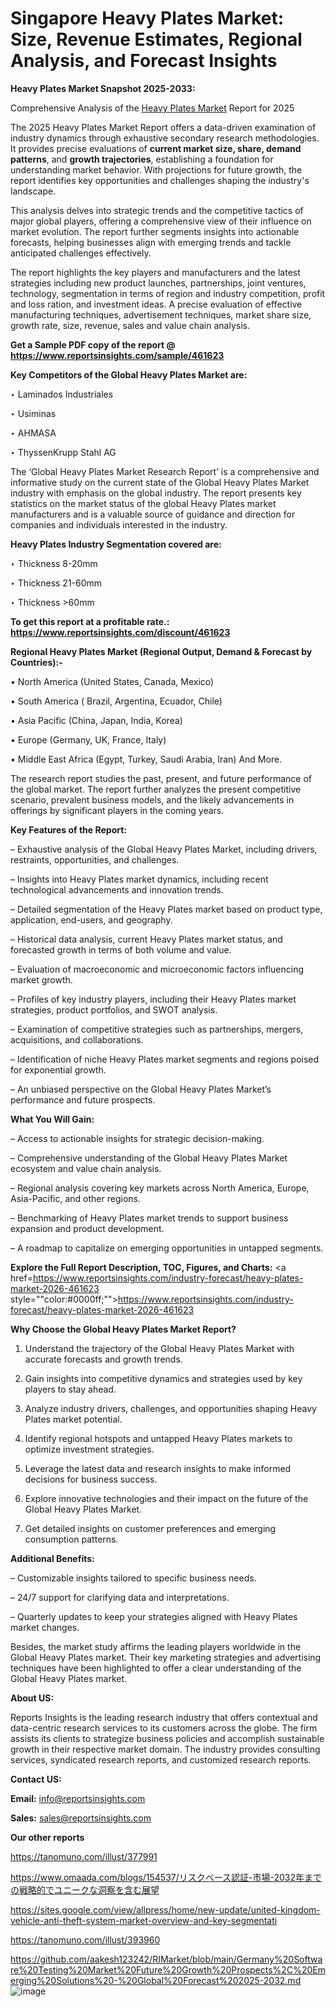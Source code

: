 # Singapore Heavy Plates Market: Size, Revenue Estimates, Regional Analysis, and Forecast Insights

<strong>Heavy Plates Market Snapshot 2025-2033:</strong>

Comprehensive Analysis of the <a href=https://www.reportsinsights.com/sample/461623>Heavy Plates Market</a> Report for 2025

The 2025 Heavy Plates Market Report offers a data-driven examination of industry dynamics through exhaustive secondary research methodologies. It provides precise evaluations of <strong>current market size, share, demand patterns</strong>, and <strong>growth trajectories</strong>, establishing a foundation for understanding market behavior. With projections for future growth, the report identifies key opportunities and challenges shaping the industry's landscape.

This analysis delves into strategic trends and the competitive tactics of major global players, offering a comprehensive view of their influence on market evolution. The report further segments insights into actionable forecasts, helping businesses align with emerging trends and tackle anticipated challenges effectively.

The report highlights the key players and manufacturers and the latest strategies including new product launches, partnerships, joint ventures, technology, segmentation in terms of region and industry competition, profit and loss ration, and investment ideas. A precise evaluation of effective manufacturing techniques, advertisement techniques, market share size, growth rate, size, revenue, sales and value chain analysis.

<strong>Get a Sample PDF copy of the report @ <a href=https://www.reportsinsights.com/sample/461623 style=color:#0000ff;>https://www.reportsinsights.com/sample/461623</a></strong>

<strong>Key Competitors of the Global Heavy Plates Market are:</strong>

‣ Laminados Industriales

‣ Usiminas

‣ AHMASA

‣ ThyssenKrupp Stahl AG

The ‘Global Heavy Plates Market Research Report’ is a comprehensive and informative study on the current state of the Global Heavy Plates Market industry with emphasis on the global industry. The report presents key statistics on the market status of the global Heavy Plates market manufacturers and is a valuable source of guidance and direction for companies and individuals interested in the industry.

<strong>Heavy Plates Industry Segmentation covered are:</strong>

‣ Thickness 8-20mm

‣ Thickness 21-60mm

‣ Thickness >60mm

<strong>To get this report at a profitable rate.: <a href=https://www.reportsinsights.com/discount/461623 style=color:#0000ff;>https://www.reportsinsights.com/discount/461623</a></strong>

<strong>Regional Heavy Plates Market (Regional Output, Demand &amp; Forecast by Countries):-</strong>

• North America (United States, Canada, Mexico)

• South America ( Brazil, Argentina, Ecuador, Chile)

• Asia Pacific (China, Japan, India, Korea)

• Europe (Germany, UK, France, Italy)

• Middle East Africa (Egypt, Turkey, Saudi Arabia, Iran) And More.

The research report studies the past, present, and future performance of the global market. The report further analyzes the present competitive scenario, prevalent business models, and the likely advancements in offerings by significant players in the coming years.

<strong>Key Features of the Report:</strong>

– Exhaustive analysis of the Global Heavy Plates Market, including drivers, restraints, opportunities, and challenges.

– Insights into Heavy Plates market dynamics, including recent technological advancements and innovation trends.

– Detailed segmentation of the Heavy Plates market based on product type, application, end-users, and geography.

– Historical data analysis, current Heavy Plates market status, and forecasted growth in terms of both volume and value.

– Evaluation of macroeconomic and microeconomic factors influencing market growth.

– Profiles of key industry players, including their Heavy Plates market strategies, product portfolios, and SWOT analysis.

– Examination of competitive strategies such as partnerships, mergers, acquisitions, and collaborations.

– Identification of niche Heavy Plates market segments and regions poised for exponential growth.

– An unbiased perspective on the Global Heavy Plates Market’s performance and future prospects.

<strong>What You Will Gain:</strong>

– Access to actionable insights for strategic decision-making.

– Comprehensive understanding of the Global Heavy Plates Market ecosystem and value chain analysis.

– Regional analysis covering key markets across North America, Europe, Asia-Pacific, and other regions.

– Benchmarking of Heavy Plates market trends to support business expansion and product development.

– A roadmap to capitalize on emerging opportunities in untapped segments.

<strong>Explore the Full Report Description, TOC, Figures, and Charts:</strong>
<a href=https://www.reportsinsights.com/industry-forecast/heavy-plates-market-2026-461623 style=""color:#0000ff;"">https://www.reportsinsights.com/industry-forecast/heavy-plates-market-2026-461623</a>

<strong>Why Choose the Global Heavy Plates Market Report?</strong>

1. Understand the trajectory of the Global Heavy Plates Market with accurate forecasts and growth trends.

2. Gain insights into competitive dynamics and strategies used by key players to stay ahead.

3. Analyze industry drivers, challenges, and opportunities shaping Heavy Plates market potential.

4. Identify regional hotspots and untapped Heavy Plates markets to optimize investment strategies.

5. Leverage the latest data and research insights to make informed decisions for business success.

6. Explore innovative technologies and their impact on the future of the Global Heavy Plates Market.

7. Get detailed insights on customer preferences and emerging consumption patterns.

<strong>Additional Benefits:</strong>

– Customizable insights tailored to specific business needs.

– 24/7 support for clarifying data and interpretations.

– Quarterly updates to keep your strategies aligned with Heavy Plates market changes.

Besides, the market study affirms the leading players worldwide in the Global Heavy Plates market. Their key marketing strategies and advertising techniques have been highlighted to offer a clear understanding of the Global Heavy Plates market.

<strong><strong>About US</strong>:</strong>

Reports Insights is the leading research industry that offers contextual and data-centric research services to its customers across the globe. The firm assists its clients to strategize business policies and accomplish sustainable growth in their respective market domain. The industry provides consulting services, syndicated research reports, and customized research reports.

<strong>Contact US:</strong>

<p class=><b>Email:</b> <a href=mailto:info@reportsinsights.com>info@reportsinsights.com</a></p>
<p class=><b>Sales:</b> <a href=mailto:sales@reportsinsights.com>sales@reportsinsights.com</a></p>

<strong>Our other reports</strong>

<a href=https://tanomuno.com/illust/377991>https://tanomuno.com/illust/377991</a>

<a href=https://www.omaada.com/blogs/154537/リスクベース認証-市場-2032年までの戦略的でユニークな洞察を含む展望>https://www.omaada.com/blogs/154537/リスクベース認証-市場-2032年までの戦略的でユニークな洞察を含む展望</a>

<a href=https://sites.google.com/view/allpress/home/new-update/united-kingdom-vehicle-anti-theft-system-market-overview-and-key-segmentati>https://sites.google.com/view/allpress/home/new-update/united-kingdom-vehicle-anti-theft-system-market-overview-and-key-segmentati</a>

<a href=https://tanomuno.com/illust/393960>https://tanomuno.com/illust/393960</a>

<a href=https://github.com/aakesh123242/RIMarket/blob/main/Germany%20Software%20Testing%20Market%20Future%20Growth%20Prospects%2C%20Emerging%20Solutions%20-%20Global%20Forecast%202025-2032.md>https://github.com/aakesh123242/RIMarket/blob/main/Germany%20Software%20Testing%20Market%20Future%20Growth%20Prospects%2C%20Emerging%20Solutions%20-%20Global%20Forecast%202025-2032.md</a>
![image](https://github.com/user-attachments/assets/d7457b1f-295f-4138-8a3f-138aac87bf4a)
